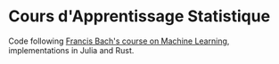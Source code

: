 Cours d'Apprentissage Statistique
=================================

Code following [Francis Bach's course on Machine Learning](https://www.di.ens.fr/appstat/), implementations in Julia and Rust.
